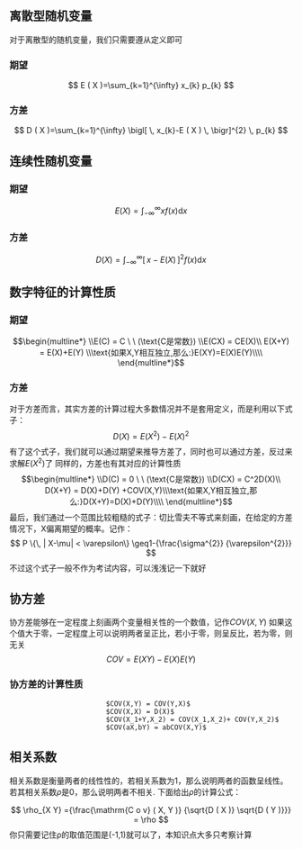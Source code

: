 ## 离散型随机变量
对于离散型的随机变量，我们只需要遵从定义即可
### 期望
$$
E ( X )=\sum_{k=1}^{\infty} x_{k} p_{k}
$$
### 方差

$$
D ( X )=\sum_{k=1}^{\infty} \bigl[ \, x_{k}-E ( X ) \, \bigr]^{2} \, p_{k} 
$$
## 连续性随机变量
### 期望

$$
E ( X )=\int_{-\infty}^{\infty} x f ( x ) \mathrm{d} x 
$$
### 方差

$$
D ( X )=\int_{-\infty}^{\infty} \bigl[ \, x-E ( X ) \, \bigr]^{2} f ( x ) \mathrm{d} x 
$$

## 数字特征的计算性质
### 期望
$$\begin{multline*}  
		\\E(C) = C \ \ (\text{C是常数}) \\E(CX) = CE(X)\\ E(X+Y) = E(X)+E(Y) \\\text{如果X,Y相互独立,那么:}E(XY)=E(X)E(Y)\\\\
\end{multline*}$$
### 方差
对于方差而言，其实方差的计算过程大多数情况并不是套用定义，而是利用以下式子：$$D(X) = E(X^2)-E(X)^2$$
有了这个式子，我们就可以通过期望来推导方差了，同时也可以通过方差，反过来求解$E(X^2)$了
同样的，方差也有其对应的计算性质
$$\begin{multline*}  
		\\D(C) = 0 \ \ (\text{C是常数}) \\D(CX) = C^2D(X)\\ D(X+Y) = D(X)+D(Y) +COV(X,Y)\\\text{如果X,Y相互独立,那么:}D(X+Y)=D(X)+D(Y)\\\\
\end{multline*}$$
最后，我们通过一个范围比较粗糙的式子：切比雪夫不等式来刻画，在给定的方差情况下，X偏离期望的概率。记作：
$$
P \{\, | X-\mu| < \varepsilon\} \geq1-{\frac{\sigma^{2}} {\varepsilon^{2}}} 
$$
 不过这个式子一般不作为考试内容，可以浅浅记一下就好

## 协方差
协方差能够在一定程度上刻画两个变量相关性的一个数值，记作$COV(X,Y)$
如果这个值大于零，一定程度上可以说明两者呈正比，若小于零，则呈反比，若为零，则无关
$$COV = E(XY)-E(X)E(Y)$$
### 协方差的计算性质
	                        $COV(X,Y) = COV(Y,X)$
							$COV(X,X) = D(X)$
							$COV(X_1+Y,X_2) = COV(X_1,X_2)+ COV(Y,X_2)$
							$COV(aX,bY) = abCOV(X,Y)$
## 相关系数
相关系数是衡量两者的线性性的，若相关系数为1，那么说明两者的函数呈线性。若其相关系数$\rho$是0，那么说明两者不相关.
下面给出$\rho$的计算公式：

$$
\rho_{X Y} ={\frac{\mathrm{C o v} ( X, Y )} {\sqrt{D ( X )}  \sqrt{D ( Y )}}} = \rho 
$$
你只需要记住ρ的取值范围是(-1,1)就可以了，本知识点大多只考察计算